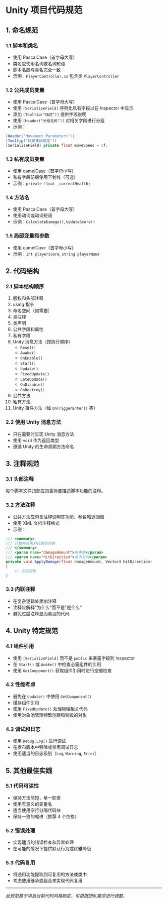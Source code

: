 # Unity 项目代码规范

## 1. 命名规范

### 1.1 脚本和类名
- 使用 PascalCase（首字母大写）
- 类名应使用名词或名词短语
- 脚本名应与类名完全一致
- 示例：`PlayerController.cs` 包含类 `PlayerController`

### 1.2 公共成员变量
- 使用 PascalCase（首字母大写）
- 使用 `[SerializeField]` 序列化私有字段以在 Inspector 中显示
- 添加 `[Tooltip("描述")]` 提供字段说明
- 使用 `[Header("分组名称")]` 对相关字段进行分组
- 示例：
```csharp
[Header("Movement Parameters")]
[Tooltip("玩家移动速度")]
[SerializeField] private float moveSpeed = 5f;
```

### 1.3 私有成员变量
- 使用 camelCase（首字母小写）
- 私有字段前缀使用下划线（可选）
- 示例：`private float _currentHealth;`

### 1.4 方法名
- 使用 PascalCase（首字母大写）
- 使用动词或动词短语
- 示例：`CalculateDamage()`, `UpdateScore()`

### 1.5 局部变量和参数
- 使用 camelCase（首字母小写）
- 示例：`int playerScore`, `string playerName`

## 2. 代码结构

### 2.1 脚本结构顺序
1. 版权和头部注释
2. using 指令
3. 命名空间（如需要）
4. 类注释
5. 类声明
6. 公共字段和属性
7. 私有字段
8. Unity 消息方法（按执行顺序）
   - `Reset()`
   - `Awake()`
   - `OnEnable()`
   - `Start()`
   - `Update()`
   - `FixedUpdate()`
   - `LateUpdate()`
   - `OnDisable()`
   - `OnDestroy()`
9. 公共方法
10. 私有方法
11. Unity 事件方法（如 `OnTriggerEnter()` 等）

### 2.2 使用 Unity 消息方法
- 只在需要时实现 Unity 消息方法
- 使用 `void` 作为返回类型
- 遵循 Unity 的生命周期方法命名

## 3. 注释规范

### 3.1 头部注释
每个脚本文件顶部应包含简要描述脚本功能的注释。

### 3.2 方法注释
- 公共方法应包含注释说明其功能、参数和返回值
- 使用 XML 文档注释格式
- 示例：
```csharp
/// <summary>
/// 计算并应用对玩家的伤害
/// </summary>
/// <param name="damageAmount">伤害值</param>
/// <param name="hitDirection">击中方向</param>
private void ApplyDamage(float damageAmount, Vector3 hitDirection)
{
    // 方法实现
}
```

### 3.3 内联注释
- 在复杂逻辑处添加注释
- 注释应解释"为什么"而不是"是什么"
- 避免过度注释显而易见的代码

## 4. Unity 特定规范

### 4.1 组件引用
- 使用 `[SerializeField]` 而不是 `public` 来暴露字段到 Inspector
- 在 `Start()` 或 `Awake()` 中检查必需组件的引用
- 使用 `GetComponent()` 获取组件引用时进行空值检查

### 4.2 性能考虑
- 避免在 `Update()` 中使用 `GetComponent()`
- 缓存组件引用
- 使用 `FixedUpdate()` 处理物理相关代码
- 使用对象池管理频繁创建和销毁的对象

### 4.3 调试和日志
- 使用 `Debug.Log()` 进行调试
- 在发布版本中移除或禁用调试日志
- 使用适当的日志级别（`Log`, `Warning`, `Error`）

## 5. 其他最佳实践

### 5.1 代码可读性
- 保持方法简短，单一职责
- 使用有意义的变量名
- 适当使用空行分隔代码块
- 保持一致的缩进（推荐 4 个空格）

### 5.2 错误处理
- 实现适当的错误检查和异常处理
- 在可能的情况下提供默认行为或优雅降级

### 5.3 代码复用
- 将通用功能提取到可复用的方法或类中
- 考虑使用继承或组合来实现代码复用

---
*此规范基于项目当前代码风格制定，可根据团队需求进行调整。*